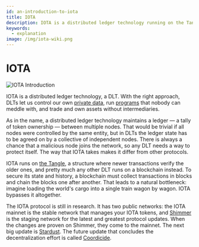 ```yaml
---
id: an-introduction-to-iota
title: IOTA
description: IOTA is a distributed ledger technology running on the Tangle instead of a blockchain.
keywords:
  - explanation
image: /img/iota-wiki.png
---
```


# IOTA

![IOTA Introduction](/img/Banner/banner_iota.svg)

IOTA is a distributed ledger technology, a DLT. With the right approach, DLTs let us control our own [private data](https://wiki.iota.org/identity.rs/introduction), run [programs](https://wiki.iota.org/smart-contracts/overview) that nobody can meddle with, and trade and own assets without intermediaries.

As in the name, a distributed ledger technology maintains a ledger — a tally of token ownership — between multiple nodes. That would be trivial if all nodes were controlled by the same entity, but in DLTs the ledger state has to be agreed on by a collective of independent nodes. There is always a chance that a malicious node joins the network, so any DLT needs a way to protect itself. The way that IOTA takes makes it differ from other protocols.

IOTA runs on [the Tangle](./tangle.md), a structure where newer transactions verify the older ones, and pretty much any other DLT runs on a blockchain instead. To secure its state and history, a blockchain must collect transactions in blocks and chain the blocks one after another. That leads to a natural bottleneck: imagine loading the world's cargo into a single train wagon by wagon. IOTA bypasses it altogether.

The IOTA protocol is still in research. It has two public networks: the IOTA mainnet is the stable network that manages your IOTA tokens, and [Shimmer](../future/shimmer.md) is the staging network for the latest and greatest protocol updates. When the changes are proven on Shimmer, they come to the mainnet. The next big update is [Stardust](https://blog.shimmer.network/stardust-upgrade-in-a-nutshell/). The future update that concludes the decentralization effort is called [Coordicide](roadmap-to-decentralization.md).
